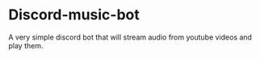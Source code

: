 # Discord-music-bot

A very simple discord bot that will stream audio from youtube videos and play them.
